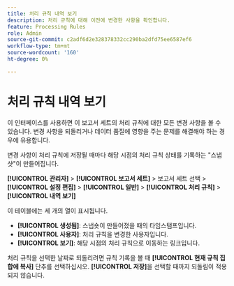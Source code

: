 ```yaml
---
title: 처리 규칙 내역 보기
description: 처리 규칙에 대해 이전에 변경한 사항을 확인합니다.
feature: Processing Rules
role: Admin
source-git-commit: c2adf6d2e328378332cc290ba2dfd75ee6587ef6
workflow-type: tm+mt
source-wordcount: '160'
ht-degree: 0%

---
```


# 처리 규칙 내역 보기

이 인터페이스를 사용하면 이 보고서 세트의 처리 규칙에 대한 모든 변경 사항을 볼 수 있습니다. 변경 사항을 되돌리거나 데이터 품질에 영향을 주는 문제를 해결해야 하는 경우에 유용합니다.

변경 사항이 처리 규칙에 저장될 때마다 해당 시점의 처리 규칙 상태를 기록하는 &quot;스냅샷&quot;이 만들어집니다.

**[!UICONTROL 관리자]** > **[!UICONTROL 보고서 세트]** > 보고서 세트 선택 > **[!UICONTROL 설정 편집]** > **[!UICONTROL 일반]** > **[!UICONTROL 처리 규칙]** > **[!UICONTROL 내역 보기]**

이 테이블에는 세 개의 열이 표시됩니다.

* **[!UICONTROL 생성됨]**: 스냅숏이 만들어졌을 때의 타임스탬프입니다.
* **[!UICONTROL 사용자]**: 처리 규칙을 변경한 사용자입니다.
* **[!UICONTROL 보기]**: 해당 시점의 처리 규칙으로 이동하는 링크입니다.

처리 규칙을 선택한 날짜로 되돌리려면 규칙 기록을 볼 때 **[!UICONTROL 현재 규칙 집합에 복사]** 단추를 선택하십시오. **[!UICONTROL 저장]**&#x200B;을 선택할 때까지 되돌림이 적용되지 않습니다.
